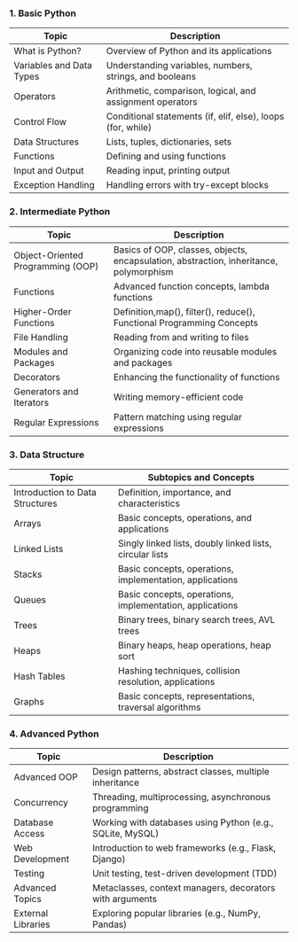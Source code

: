 
### 1. Basic Python

| Topic                    | Description                                                 |
|--------------------------|-------------------------------------------------------------|
| What is Python?          | Overview of Python and its applications                     |
| Variables and Data Types | Understanding variables, numbers, strings, and booleans     |
| Operators                | Arithmetic, comparison, logical, and assignment operators   |
| Control Flow             | Conditional statements (if, elif, else), loops (for, while) |
| Data Structures          | Lists, tuples, dictionaries, sets                           |
| Functions                | Defining and using functions                                |
| Input and Output         | Reading input, printing output                              |
| Exception Handling       | Handling errors with try-except blocks                      |

### 2. Intermediate Python

| Topic                             | Description                                                                            |
|-----------------------------------|----------------------------------------------------------------------------------------|
| Object-Oriented Programming (OOP) | Basics of OOP, classes, objects, encapsulation, abstraction, inheritance, polymorphism |
| Functions                         | Advanced function concepts, lambda functions                                           |
| Higher-Order Functions            | Definition,map(), filter(), reduce(), Functional Programming Concepts                  |
| File Handling                     | Reading from and writing to files                                                      |
| Modules and Packages              | Organizing code into reusable modules and packages                                     |
| Decorators                        | Enhancing the functionality of functions                                               |
| Generators and Iterators          | Writing memory-efficient code                                                          |
| Regular Expressions               | Pattern matching using regular expressions                                             |

### 3. Data Structure
| Topic                           | Subtopics and Concepts                                   |
|---------------------------------|----------------------------------------------------------|
| Introduction to Data Structures | Definition, importance, and characteristics              |
| Arrays                          | Basic concepts, operations, and applications             |
| Linked Lists                    | Singly linked lists, doubly linked lists, circular lists |
| Stacks                          | Basic concepts, operations, implementation, applications |
| Queues                          | Basic concepts, operations, implementation, applications |
| Trees                           | Binary trees, binary search trees, AVL trees             |
| Heaps                           | Binary heaps, heap operations, heap sort                 |
| Hash Tables                     | Hashing techniques, collision resolution, applications   |
| Graphs                          | Basic concepts, representations, traversal algorithms    |

### 4. Advanced Python

| Topic              | Description                                               |
|--------------------|-----------------------------------------------------------|
| Advanced OOP       | Design patterns, abstract classes, multiple inheritance   |
| Concurrency        | Threading, multiprocessing, asynchronous programming      |
| Database Access    | Working with databases using Python (e.g., SQLite, MySQL) |
| Web Development    | Introduction to web frameworks (e.g., Flask, Django)      |
| Testing            | Unit testing, test-driven development (TDD)               |
| Advanced Topics    | Metaclasses, context managers, decorators with arguments  |
| External Libraries | Exploring popular libraries (e.g., NumPy, Pandas)         |


